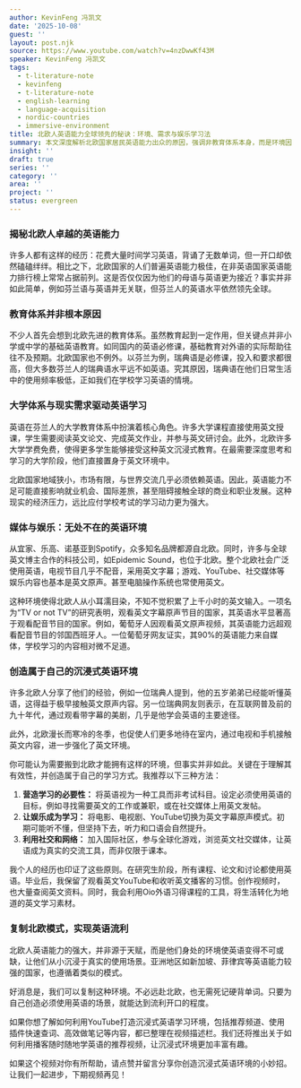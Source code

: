 ```yaml
---
author: KevinFeng 冯凯文
date: '2025-10-08'
guest: ''
layout: post.njk
source: https://www.youtube.com/watch?v=4nzDwwKf43M
speaker: KevinFeng 冯凯文
tags:
  - t-literature-note
  - kevinfeng
  - t-literature-note
  - english-learning
  - language-acquisition
  - nordic-countries
  - immersive-environment
title: 北欧人英语能力全球领先的秘诀：环境、需求与娱乐学习法
summary: 本文深度解析北欧国家居民英语能力出众的原因，强调非教育体系本身，而是环境因素、现实需求以及将娱乐融入学习的有效方法，并提供在中国复制北欧经验的三大策略。
insight: ''
draft: true
series: ''
category: ''
area: ''
project: ''
status: evergreen
---
```

### 揭秘北欧人卓越的英语能力

许多人都有这样的经历：花费大量时间学习英语，背诵了无数单词，但一开口却依然磕磕绊绊。相比之下，北欧国家的人们普遍英语能力极佳，在非英语国家英语能力排行榜上常常占据前列。这是否仅仅因为他们的母语与英语更为接近？事实并非如此简单，例如芬兰语与英语并无关联，但芬兰人的英语水平依然领先全球。

### 教育体系并非根本原因

不少人首先会想到北欧先进的教育体系。虽然教育起到一定作用，但关键点并非小学或中学的基础英语教育。如同国内的英语必修课，基础教育对外语的实际帮助往往不及预期。北欧国家也不例外。以芬兰为例，瑞典语是必修课，投入和要求都很高，但大多数芬兰人的瑞典语水平远不如英语。究其原因，瑞典语在他们日常生活中的使用频率极低，正如我们在学校学习英语的情境。

### 大学体系与现实需求驱动英语学习

英语在芬兰人的大学教育体系中扮演着核心角色。许多大学课程直接使用英文授课，学生需要阅读英文论文、完成英文作业，并参与英文研讨会。此外，北欧许多大学学费免费，使得更多学生能够接受这种英文沉浸式教育。在最需要深度思考和学习的大学阶段，他们直接置身于英文环境中。

北欧国家地域狭小，市场有限，与世界交流几乎必须依赖英语。因此，英语能力不足可能直接影响就业机会、国际差旅，甚至阻碍接触全球的商业和职业发展。这种现实的经济压力，远比应付学校考试的学习动力更为强大。

### 媒体与娱乐：无处不在的英语环境

从宜家、乐高、诺基亚到Spotify，众多知名品牌都源自北欧。同时，许多与全球英文博主合作的科技公司，如Epidemic Sound，也位于北欧。整个北欧社会广泛使用英语，电视节目几乎不配音，采用英文字幕；游戏、YouTube、社交媒体等娱乐内容也基本是英文原声。甚至电脑操作系统也常使用英文。

这种环境使得北欧人从小耳濡目染，不知不觉积累了上千小时的英文输入。一项名为“TV or not TV”的研究表明，观看英文字幕原声节目的国家，其英语水平显著高于观看配音节目的国家。例如，葡萄牙人因观看英文原声视频，其英语能力远超观看配音节目的邻国西班牙人。一位葡萄牙网友证实，其90%的英语能力来自媒体，学校学习的内容相对微不足道。

### 创造属于自己的沉浸式英语环境

许多北欧人分享了他们的经验，例如一位瑞典人提到，他的五岁弟弟已经能听懂英语，这得益于极早接触英文原声内容。另一位瑞典网友则表示，在互联网普及前的九十年代，通过观看带字幕的美剧，几乎是他学会英语的主要途径。

此外，北欧漫长而寒冷的冬季，也促使人们更多地待在室内，通过电视和手机接触英文内容，进一步强化了英文环境。

你可能认为需要搬到北欧才能拥有这样的环境，但事实并非如此。关键在于理解其有效性，并创造属于自己的学习方式。我推荐以下三种方法：

1.  **营造学习的必要性：** 将英语视为一种工具而非考试科目。设定必须使用英语的目标，例如寻找需要英文的工作或兼职，或在社交媒体上用英文发帖。
2.  **让娱乐成为学习：** 将电影、电视剧、YouTube切换为英文字幕原声模式。初期可能听不懂，但坚持下去，听力和口语会自然提升。
3.  **利用社交和网络：** 加入国际社区，参与全球化游戏，浏览英文社交媒体，让英语成为真实的交流工具，而非仅限于课本。

我个人的经历也印证了这些原则。在研究生阶段，所有课程、论文和讨论都使用英语。毕业后，我保留了观看英文YouTube和收听英文播客的习惯。创作视频时，也大量查阅英文资料。同时，我会利用Oio外语习得课程的工具，将生活转化为地道的英文学习素材。

### 复制北欧模式，实现英语流利

北欧人英语能力的强大，并非源于天赋，而是他们身处的环境使英语变得不可或缺，让他们从小沉浸于真实的使用场景。亚洲地区如新加坡、菲律宾等英语能力较强的国家，也遵循着类似的模式。

好消息是，我们可以复制这种环境。不必远赴北欧，也无需死记硬背单词。只要为自己创造必须使用英语的场景，就能达到流利开口的程度。

如果你想了解如何利用YouTube打造沉浸式英语学习环境，包括推荐频道、使用插件快速查词、高效做笔记等内容，都已整理在视频描述栏。我们还将推出关于如何利用播客随时随地学英语的推荐视频，让沉浸式环境更加丰富有趣。

如果这个视频对你有所帮助，请点赞并留言分享你创造沉浸式英语环境的小妙招。让我们一起进步，下期视频再见！